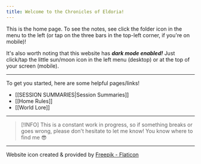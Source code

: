 ```yaml
---
title: Welcome to the Chronicles of Eldoria!
---
```

This is the home page. To see the notes, see click the folder icon in the menu to the left (or tap on the three bars in the top-left corner, if you're on mobile)!

It's also worth noting that this website has ***dark mode enabled!*** Just click/tap the little sun/moon icon in the left menu (desktop) or at the top of your screen (mobile).

---

To get you started, here are some helpful pages/links!
- [[SESSION SUMMARIES|Session Summaries]]
- [[Home Rules]]
- [[World Lore]]


---


>[!INFO] This is a constant work in progress, so if something breaks or goes wrong, please don't hesitate to let me know! You know where to find me 😎

---

Website icon created & provided by [Freepik - Flaticon](https://www.flaticon.com/free-icon/d20_6688558)